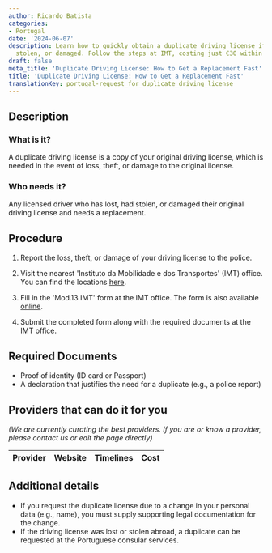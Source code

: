 ```yaml
---
author: Ricardo Batista
categories:
- Portugal
date: '2024-06-07'
description: Learn how to quickly obtain a duplicate driving license if yours is lost,
  stolen, or damaged. Follow the steps at IMT, costing just €30 within 15 days.
draft: false
meta_title: 'Duplicate Driving License: How to Get a Replacement Fast'
title: 'Duplicate Driving License: How to Get a Replacement Fast'
translationKey: portugal-request_for_duplicate_driving_license
---
```



## Description
### What is it?
A duplicate driving license is a copy of your original driving license, which is needed in the event of loss, theft, or damage to the original license.
### Who needs it?
Any licensed driver who has lost, had stolen, or damaged their original driving license and needs a replacement.

## Procedure
1. Report the loss, theft, or damage of your driving license to the police.
 
2. Visit the nearest 'Instituto da Mobilidade e dos Transportes' (IMT) office. You can find the locations [here](https://www.imt-ip.pt/sites/IMTT/Portugues/Contactos/PesquisaServico/Paginas/PesquisaServico.aspx).

3. Fill in the 'Mod.13 IMT' form at the IMT office. The form is also available [online](https://www.imt-ip.pt/sites/IMTT/Portugues/Formularios/Documents/Mod13IMT.pdf).

4. Submit the completed form along with the required documents at the IMT office.

## Required Documents
- Proof of identity (ID card or Passport)
- A declaration that justifies the need for a duplicate (e.g., a police report)


## Providers that can do it for you

_(We are currently curating the best providers. If you are or know a provider, please contact us or edit the page directly)_

| Provider        |     Website     |     Timelines    |       Cost      |
| --------------- | --------------- |  :-------------: | :-------------: |

## Additional details
- If you request the duplicate license due to a change in your personal data (e.g., name), you must supply supporting legal documentation for the change.
- If the driving license was lost or stolen abroad, a duplicate can be requested at the Portuguese consular services.